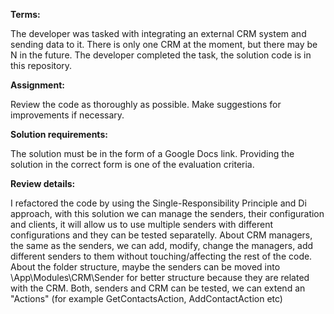 **Terms:**

The developer was tasked with integrating an external CRM system and sending data to it. There is only one CRM at the moment, but there may be N in the future. The developer completed the task, the solution code is in this repository.

**Assignment:**

Review the code as thoroughly as possible. Make suggestions for improvements if necessary.

**Solution requirements:**

The solution must be in the form of a Google Docs link. 
Providing the solution in the correct form is one of the evaluation criteria.

**Review details:**

I refactored the code by using the Single-Responsibility Principle and Di approach, with this solution we can manage the senders, their configuration and clients, it will allow us to use multiple senders with different configurations and they can be tested separatelly.
About CRM managers, the same as the senders, we can add, modify, change the managers, add different senders to them without touching/affecting the rest of the code.
About the folder structure, maybe the senders can be moved into \App\Modules\CRM\Sender for better structure because they are related with the CRM.
Both, senders and CRM can be tested, we can extend an "Actions" (for example GetContactsAction, AddContactAction etc)